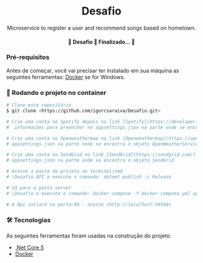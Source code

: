 <h1 align="center">Desafio</h1>

<p align="center">Microservice to register a user and recommend songs based on hometown.</p>

<h4 align="center"> 
	🚧  Desafio 🚀 Finalizado...  🚧
</h4>

### Pré-requisitos

Antes de começar, você vai precisar ter instalado em sua máquina as seguintes ferramentas:
[Docker](https://docs.docker.com/docker-for-windows/install/) se for Windows.

### 🎲 Rodando o projeto no container 

```bash
# Clone este repositório
$ git clone <https://github.com/igorcsaraiva/Desafio.git>

# Crie uma conta no Spotify depois no link [Spotify](https://developer.spotify.com/) crie um app la sera fornecido um ClientID e um ClientSecret você usara essas duas 
#  informações para preencher no appsettings.json na parte onde se encontra o objeto Spotify.

# Crie uma conta no Openweathermap no link [Openweathermap](https://openweathermap.org) la será fornecido uma ApiKey você usara essas informação para preencher no 
# appsettings.json na parte onde se encontra o objeto OpenWeatherService

# Crie uma conta no SendGrid no link [SendGrid](https://sendgrid.com/) la será fornecido uma Key você usara essas informação para preencher no 
# appsettings.json na parte onde se encontra o objeto SendGrid

# Acesse a pasta do projeto no terminal/cmd
# \Desafio.API e execute o comando: dotnet publish -c Release

# Vá para a pasta server
# \Desafio e execute o comando: docker-compose -f docker-compose.yml up

# A Api inciará na porta:80 - acesse <http://localhost:56504>

```
### 🛠 Tecnologias

As seguintes ferramentas foram usadas na construção do projeto:

- [.Net Core 5](https://dotnet.microsoft.com/download)
- [Docker](https://docs.docker.com/docker-for-windows/install/)
